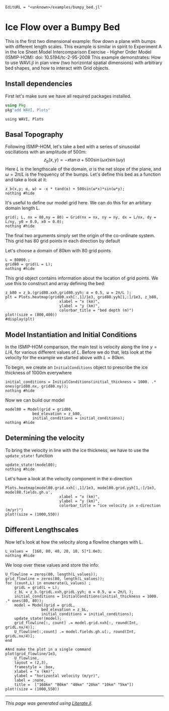 ```@meta
EditURL = "<unknown>/examples/bumpy_bed.jl"
```

# Ice Flow over a Bumpy Bed

This is the first two dimensional example: flow down a plane with bumps with different length scales.
This example is similar in spirit to Experiment A in the Ice Sheet Model Intercomparison Exercise - Higher Order Model (ISMIP-HOM): doi: 10.5194/tc-2-95-2008
This example demonstrates: How to use WAVI.jl in plan view (two horizontal spatial dimensions) with arbitrary bed shapes, and how to interact with Grid objects.

## Install dependencies

First let's make sure we have all required packages installed.

```julia
using Pkg
pkg"add WAVI, Plots"
```

````@example bumpy_bed
using WAVI, Plots
````

## Basal Topography

Following ISMIP-HOM, let's take a bed with a series of sinusoidal oscillations with an amplitude of 500m:
$$
z_b(x,y) = -x \tan \alpha + 500 \sin (\omega x) \sin(\omega y)
$$
Here $L$ is the lengthscale of the domain, $\alpha$ is the net slope of the plane, and $\omega = 2\pi / L$ is the frequency of the bumps.
Let's define this bed as a function and take a look at it:

````@example bumpy_bed
z_b(x,y; α, ω) = -x * tand(α) + 500sin(ω*x)*sin(ω*y);
nothing #hide
````

It's useful to define our model grid here. We can do this for an arbitary domain length L.

````@example bumpy_bed
grid(; L, nx = 80,ny = 80) = Grid(nx = nx, ny = ny, dx = L/nx, dy = L/ny, y0 = 0.0, x0 = 0.0);
nothing #hide
````

The final two arguments simply set the origin of the co-ordinate system. This grid has 80 grid points in each direction by default

Let's choose a domain of 80km with 80 grid points

````@example bumpy_bed
L = 80000.;
grid80 = grid(L = L);
nothing #hide
````

This grid object contains information about the location of grid points. We use this to construct and array defining the bed:

````@example bumpy_bed
z_b80 = z_b.(grid80.xxh,grid80.yyh; α = 0.5, ω = 2π/L );
plt = Plots.heatmap(grid80.xxh[:,1]/1e3, grid80.yyh[1,:]/1e3, z_b80,
                        xlabel = "x (km)",
                        ylabel = "y (km)",
                        colorbar_title = "bed depth (m)")
plot!(size = (800,400))
#display(plt)
````

## Model Instantiation and Initial Conditions
In the ISMIP-HOM comparison, the main test is velocity along the line $y = L/4$, for various different values of $L$.
Before we do that, lets look at the velocity for the example we started above with $L = 80$km.

To begin, we create an `InitialConditions` object to prescribe the ice thickness of 1000m everywhere

````@example bumpy_bed
initial_conditions = InitialConditions(initial_thickness = 1000. .* ones(grid80.nx, grid80.ny));
nothing #hide
````

Now we can build our model

````@example bumpy_bed
model80 = Model(grid = grid80,
            bed_elevation = z_b80,
            initial_conditions = initial_conditions);
nothing #hide
````

## Determining the velocity
To bring the velocity in line with the ice thickness, we have to use the `update_state!` function

````@example bumpy_bed
update_state!(model80);
nothing #hide
````

Let's have a look at the velocity component in the x-direction

````@example bumpy_bed
Plots.heatmap(model80.grid.xxh[:,1]/1e3, model80.grid.yyh[1,:]/1e3, model80.fields.gh.u',
                        xlabel = "x (km)",
                        ylabel = "y (km)",
                        colorbar_title = "ice velocity in x-direction (m/yr)")
plot!(size = (1000,550))
````

## Different Lengthscales
Now let's look at how the velocity along a flowline changes with L.

````@example bumpy_bed
L_values =  [160, 80, 40, 20, 10, 5]*1.0e3;
nothing #hide
````

We loop over these values and store the info:

````@example bumpy_bed
U_flowline = zeros(80, length(L_values));
grid_flowline = zeros(80, length(L_values));
for (count,L) in enumerate(L_values) ;
    gridL = grid(L = L);
    z_bL = z_b.(gridL.xxh,gridL.yyh; α = 0.5, ω = 2π/L );
    initial_conditions = InitialConditions(initial_thickness = 1000. .* ones(80, 80));
    model = Model(grid = gridL,
                bed_elevation = z_bL,
                initial_conditions = initial_conditions);
    update_state!(model);
    grid_flowline[:, count] .= model.grid.xxh[:, round(Int, gridL.nx/4)];
    U_flowline[:,count] .= model.fields.gh.u[:, round(Int, gridL.nx/4)];
end

#And make the plot in a single command
plot(grid_flowline/1e3,
    U_flowline,
    layout = (2,3),
    framestyle = :box,
    xlabel = "x (km)",
    ylabel = "horizontal velocity (m/yr)",
    label = :none,
    title =  ["160km" "80km" "40km" "20km" "10km" "5km"])
plot!(size = (1000,550))
````

---

*This page was generated using [Literate.jl](https://github.com/fredrikekre/Literate.jl).*

